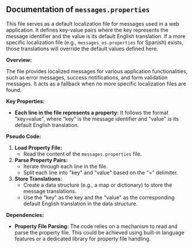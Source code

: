 ## Documentation of `messages.properties`

This file serves as a default localization file for messages used in a web application. It defines key-value pairs where the key represents the message identifier and the value is its default English translation. If a more specific localization file (e.g., `messages_es.properties` for Spanish) exists, those translations will override the default values defined here.

**Overview:**

The file provides localized messages for various application functionalities, such as error messages, success notifications, and form validation messages. It acts as a fallback when no more specific localization files are found.

**Key Properties:**

* **Each line in the file represents a property:** It follows the format "key=value", where "key" is the message identifier and "value" is its default English translation.

**Pseudo Code:**

1. **Load Property File:**
   - Read the content of the `messages.properties` file.
2. **Parse Property Pairs:**
   - Iterate through each line in the file.
   - Split each line into "key" and "value" based on the "=" delimiter.
3. **Store Translations:**
   - Create a data structure (e.g., a map or dictionary) to store the message translations.
   - Use the "key" as the key and the "value" as the corresponding default English translation in the data structure.



**Dependencies:**

* **Property File Parsing:** The code relies on a mechanism to read and parse the property file. This could be achieved using built-in language features or a dedicated library for property file handling.



